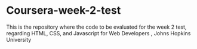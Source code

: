 # Coursera-week-2-test
This is the repository where the code to be evaluated for the week 2 test, regarding HTML, CSS, and Javascript for Web Developers , Johns Hopkins University
